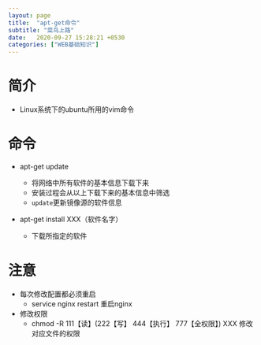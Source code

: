 ```yaml
---
layout: page
title:  "apt-get命令"
subtitle: "菜鸟上路"
date:   2020-09-27 15:28:21 +0530
categories: ["WEB基础知识"]
---
```


# 简介
- Linux系统下的ubuntu所用的vim命令

# 命令
- apt-get update
    - 将网络中所有软件的基本信息下载下来
    - 安装过程会从以上下载下来的基本信息中筛选
    - ` update `更新镜像源的软件信息

- apt-get install XXX（软件名字）
    - 下载所指定的软件


# 注意
- 每次修改配置都必须重启
    - service nginx restart 重启nginx
- 修改权限 
    - chmod -R 111【读】(222【写】 444【执行】 777【全权限】) XXX 修改对应文件的权限